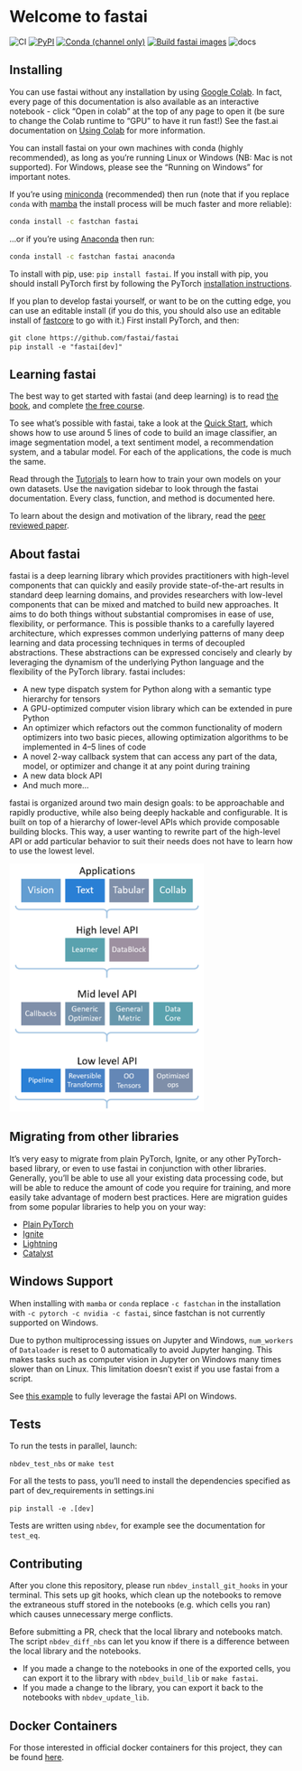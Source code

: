 Welcome to fastai
================

<!-- WARNING: THIS FILE WAS AUTOGENERATED! DO NOT EDIT! -->

![CI](https://github.com/fastai/fastai/workflows/CI/badge.svg)
[![PyPI](https://img.shields.io/pypi/v/fastai?color=blue&label=pypi%20version.png)](https://pypi.org/project/fastai/#description)
[![Conda (channel
only)](https://img.shields.io/conda/vn/fastai/fastai?color=seagreen&label=conda%20version.png)](https://anaconda.org/fastai/fastai)
[![Build fastai
images](https://github.com/fastai/docker-containers/workflows/Build%20fastai%20images/badge.svg)](https://github.com/fastai/docker-containers)
![docs](https://github.com/fastai/fastai/workflows/docs/badge.svg)

## Installing

You can use fastai without any installation by using [Google
Colab](https://colab.research.google.com/). In fact, every page of this
documentation is also available as an interactive notebook - click “Open
in colab” at the top of any page to open it (be sure to change the Colab
runtime to “GPU” to have it run fast!) See the fast.ai documentation on
[Using Colab](https://course.fast.ai/start_colab) for more information.

You can install fastai on your own machines with conda (highly
recommended), as long as you’re running Linux or Windows (NB: Mac is not
supported). For Windows, please see the “Running on Windows” for
important notes.

If you’re using
[miniconda](https://docs.conda.io/en/latest/miniconda.html)
(recommended) then run (note that if you replace `conda` with
[mamba](https://github.com/mamba-org/mamba) the install process will be
much faster and more reliable):

``` bash
conda install -c fastchan fastai
```

…or if you’re using
[Anaconda](https://www.anaconda.com/products/individual) then run:

``` bash
conda install -c fastchan fastai anaconda
```

To install with pip, use: `pip install fastai`. If you install with pip,
you should install PyTorch first by following the PyTorch [installation
instructions](https://pytorch.org/get-started/locally/).

If you plan to develop fastai yourself, or want to be on the cutting
edge, you can use an editable install (if you do this, you should also
use an editable install of
[fastcore](https://github.com/fastai/fastcore) to go with it.) First
install PyTorch, and then:

    git clone https://github.com/fastai/fastai
    pip install -e "fastai[dev]"

## Learning fastai

The best way to get started with fastai (and deep learning) is to read
[the
book](https://www.amazon.com/Deep-Learning-Coders-fastai-PyTorch/dp/1492045527),
and complete [the free course](https://course.fast.ai).

To see what’s possible with fastai, take a look at the [Quick
Start](https://docs.fast.ai/quick_start.html), which shows how to use
around 5 lines of code to build an image classifier, an image
segmentation model, a text sentiment model, a recommendation system, and
a tabular model. For each of the applications, the code is much the
same.

Read through the [Tutorials](https://docs.fast.ai/tutorial) to learn how
to train your own models on your own datasets. Use the navigation
sidebar to look through the fastai documentation. Every class, function,
and method is documented here.

To learn about the design and motivation of the library, read the [peer
reviewed paper](https://www.mdpi.com/2078-2489/11/2/108/htm).

## About fastai

fastai is a deep learning library which provides practitioners with
high-level components that can quickly and easily provide
state-of-the-art results in standard deep learning domains, and provides
researchers with low-level components that can be mixed and matched to
build new approaches. It aims to do both things without substantial
compromises in ease of use, flexibility, or performance. This is
possible thanks to a carefully layered architecture, which expresses
common underlying patterns of many deep learning and data processing
techniques in terms of decoupled abstractions. These abstractions can be
expressed concisely and clearly by leveraging the dynamism of the
underlying Python language and the flexibility of the PyTorch library.
fastai includes:

-   A new type dispatch system for Python along with a semantic type
    hierarchy for tensors
-   A GPU-optimized computer vision library which can be extended in
    pure Python
-   An optimizer which refactors out the common functionality of modern
    optimizers into two basic pieces, allowing optimization algorithms
    to be implemented in 4–5 lines of code
-   A novel 2-way callback system that can access any part of the data,
    model, or optimizer and change it at any point during training
-   A new data block API
-   And much more…

fastai is organized around two main design goals: to be approachable and
rapidly productive, while also being deeply hackable and configurable.
It is built on top of a hierarchy of lower-level APIs which provide
composable building blocks. This way, a user wanting to rewrite part of
the high-level API or add particular behavior to suit their needs does
not have to learn how to use the lowest level.

<img alt="Layered API" src="images/layered.png" width="345">

## Migrating from other libraries

It’s very easy to migrate from plain PyTorch, Ignite, or any other
PyTorch-based library, or even to use fastai in conjunction with other
libraries. Generally, you’ll be able to use all your existing data
processing code, but will be able to reduce the amount of code you
require for training, and more easily take advantage of modern best
practices. Here are migration guides from some popular libraries to help
you on your way:

-   [Plain PyTorch](https://docs.fast.ai/migrating_pytorch)
-   [Ignite](https://docs.fast.ai/migrating_ignite)
-   [Lightning](https://docs.fast.ai/migrating_lightning)
-   [Catalyst](https://docs.fast.ai/migrating_catalyst)

## Windows Support

When installing with `mamba` or `conda` replace `-c fastchan` in the
installation with `-c pytorch -c nvidia -c fastai`, since fastchan is
not currently supported on Windows.

Due to python multiprocessing issues on Jupyter and Windows,
`num_workers` of `Dataloader` is reset to 0 automatically to avoid
Jupyter hanging. This makes tasks such as computer vision in Jupyter on
Windows many times slower than on Linux. This limitation doesn’t exist
if you use fastai from a script.

See [this
example](https://github.com/fastai/fastai/blob/master/nbs/examples/dataloader_spawn.py)
to fully leverage the fastai API on Windows.

## Tests

To run the tests in parallel, launch:

`nbdev_test_nbs` or `make test`

For all the tests to pass, you’ll need to install the dependencies
specified as part of dev_requirements in settings.ini

`pip install -e .[dev]`

Tests are written using `nbdev`, for example see the documentation for
`test_eq`.

## Contributing

After you clone this repository, please run `nbdev_install_git_hooks` in
your terminal. This sets up git hooks, which clean up the notebooks to
remove the extraneous stuff stored in the notebooks (e.g. which cells
you ran) which causes unnecessary merge conflicts.

Before submitting a PR, check that the local library and notebooks
match. The script `nbdev_diff_nbs` can let you know if there is a
difference between the local library and the notebooks.

-   If you made a change to the notebooks in one of the exported cells,
    you can export it to the library with `nbdev_build_lib` or
    `make fastai`.
-   If you made a change to the library, you can export it back to the
    notebooks with `nbdev_update_lib`.

## Docker Containers

For those interested in official docker containers for this project,
they can be found
[here](https://github.com/fastai/docker-containers#fastai).
